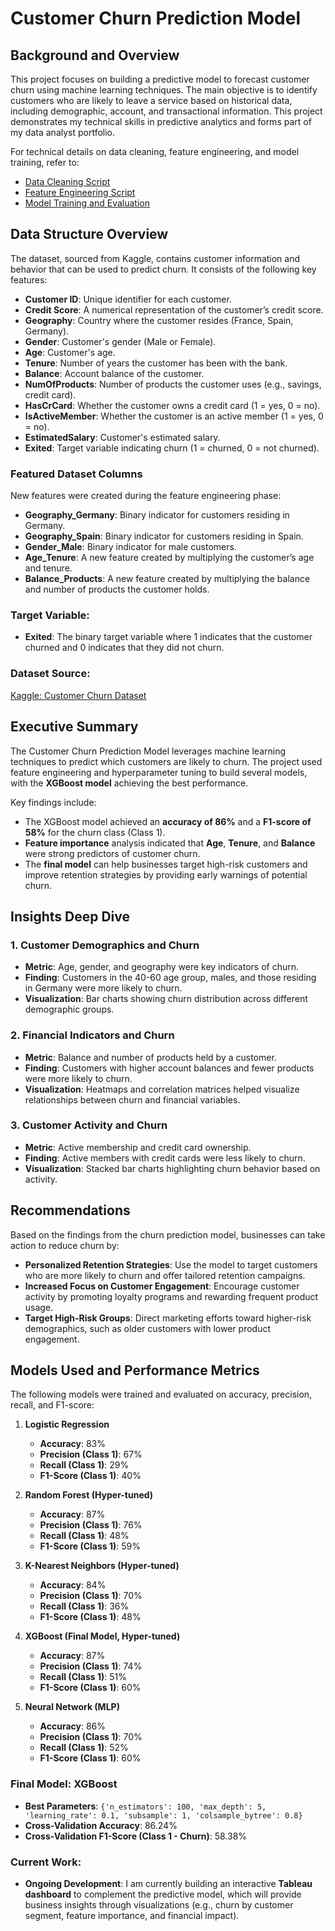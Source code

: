 # Customer Churn Prediction Model

## Background and Overview

This project focuses on building a predictive model to forecast customer churn using machine learning techniques. The main objective is to identify customers who are likely to leave a service based on historical data, including demographic, account, and transactional information. This project demonstrates my technical skills in predictive analytics and forms part of my data analyst portfolio.

For technical details on data cleaning, feature engineering, and model training, refer to:
- [Data Cleaning Script](https://github.com/pbahrami2/Customer-Churn-Prediction-Model/blob/main/scripts/data_cleaning.py)
- [Feature Engineering Script](https://github.com/pbahrami2/Customer-Churn-Prediction-Model/blob/main/notebooks/features.ipynb)
- [Model Training and Evaluation](https://github.com/pbahrami2/Customer-Churn-Prediction-Model/blob/main/notebooks/modelling.ipynb)

## Data Structure Overview

The dataset, sourced from Kaggle, contains customer information and behavior that can be used to predict churn. It consists of the following key features:

- **Customer ID**: Unique identifier for each customer.
- **Credit Score**: A numerical representation of the customer’s credit score.
- **Geography**: Country where the customer resides (France, Spain, Germany).
- **Gender**: Customer's gender (Male or Female).
- **Age**: Customer's age.
- **Tenure**: Number of years the customer has been with the bank.
- **Balance**: Account balance of the customer.
- **NumOfProducts**: Number of products the customer uses (e.g., savings, credit card).
- **HasCrCard**: Whether the customer owns a credit card (1 = yes, 0 = no).
- **IsActiveMember**: Whether the customer is an active member (1 = yes, 0 = no).
- **EstimatedSalary**: Customer's estimated salary.
- **Exited**: Target variable indicating churn (1 = churned, 0 = not churned).

### Featured Dataset Columns

New features were created during the feature engineering phase:
- **Geography_Germany**: Binary indicator for customers residing in Germany.
- **Geography_Spain**: Binary indicator for customers residing in Spain.
- **Gender_Male**: Binary indicator for male customers.
- **Age_Tenure**: A new feature created by multiplying the customer’s age and tenure.
- **Balance_Products**: A new feature created by multiplying the balance and number of products the customer holds.

### Target Variable:
- **Exited**: The binary target variable where 1 indicates that the customer churned and 0 indicates that they did not churn.

### Dataset Source:
[Kaggle: Customer Churn Dataset](https://www.kaggle.com/datasets/shubhammeshram579/bank-customer-churn-prediction)

## Executive Summary

The Customer Churn Prediction Model leverages machine learning techniques to predict which customers are likely to churn. The project used feature engineering and hyperparameter tuning to build several models, with the **XGBoost model** achieving the best performance.

Key findings include:
- The XGBoost model achieved an **accuracy of 86%** and a **F1-score of 58%** for the churn class (Class 1).
- **Feature importance** analysis indicated that **Age**, **Tenure**, and **Balance** were strong predictors of customer churn.
- The **final model** can help businesses target high-risk customers and improve retention strategies by providing early warnings of potential churn.

## Insights Deep Dive

### 1. **Customer Demographics and Churn**
- **Metric**: Age, gender, and geography were key indicators of churn.
- **Finding**: Customers in the 40-60 age group, males, and those residing in Germany were more likely to churn.
- **Visualization**: Bar charts showing churn distribution across different demographic groups.

### 2. **Financial Indicators and Churn**
- **Metric**: Balance and number of products held by a customer.
- **Finding**: Customers with higher account balances and fewer products were more likely to churn.
- **Visualization**: Heatmaps and correlation matrices helped visualize relationships between churn and financial variables.

### 3. **Customer Activity and Churn**
- **Metric**: Active membership and credit card ownership.
- **Finding**: Active members with credit cards were less likely to churn.
- **Visualization**: Stacked bar charts highlighting churn behavior based on activity.

## Recommendations

Based on the findings from the churn prediction model, businesses can take action to reduce churn by:
- **Personalized Retention Strategies**: Use the model to target customers who are more likely to churn and offer tailored retention campaigns.
- **Increased Focus on Customer Engagement**: Encourage customer activity by promoting loyalty programs and rewarding frequent product usage.
- **Target High-Risk Groups**: Direct marketing efforts toward higher-risk demographics, such as older customers with lower product engagement.


## Models Used and Performance Metrics

The following models were trained and evaluated on accuracy, precision, recall, and F1-score:

1. **Logistic Regression**
   - **Accuracy**: 83%
   - **Precision (Class 1)**: 67%
   - **Recall (Class 1)**: 29%
   - **F1-Score (Class 1)**: 40%

2. **Random Forest (Hyper-tuned)**
   - **Accuracy**: 87%
   - **Precision (Class 1)**: 76%
   - **Recall (Class 1)**: 48%
   - **F1-Score (Class 1)**: 59%

3. **K-Nearest Neighbors (Hyper-tuned)**
   - **Accuracy**: 84%
   - **Precision (Class 1)**: 70%
   - **Recall (Class 1)**: 36%
   - **F1-Score (Class 1)**: 48%

4. **XGBoost (Final Model, Hyper-tuned)**
   - **Accuracy**: 87%
   - **Precision (Class 1)**: 74%
   - **Recall (Class 1)**: 51%
   - **F1-Score (Class 1)**: 60%

5. **Neural Network (MLP)**
   - **Accuracy**: 86%
   - **Precision (Class 1)**: 70%
   - **Recall (Class 1)**: 52%
   - **F1-Score (Class 1)**: 60%

### Final Model: XGBoost
- **Best Parameters**: `{'n_estimators': 100, 'max_depth': 5, 'learning_rate': 0.1, 'subsample': 1, 'colsample_bytree': 0.8}`
- **Cross-Validation Accuracy**: 86.24%
- **Cross-Validation F1-Score (Class 1 - Churn)**: 58.38%

### Current Work:
- **Ongoing Development**: I am currently building an interactive **Tableau dashboard** to complement the predictive model, which will provide business insights through visualizations (e.g., churn by customer segment, feature importance, and financial impact).
